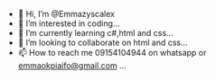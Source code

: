 - 👋 Hi, I’m @Emmazyscalex
- 👀 I’m interested in coding...
- 🌱 I’m currently learning c#,html and css...
- 💞️ I’m looking to collaborate on html and css...
- 📫 How to reach me 09154104944 on whatsapp or emmaokpiaifo@gmail.com ...

<!---
Emmazyscalex/Emmazyscalex is a ✨ special ✨ repository because its `README.md` (this file) appears on your GitHub profile.
You can click the Preview link to take a look at your changes.
--->
